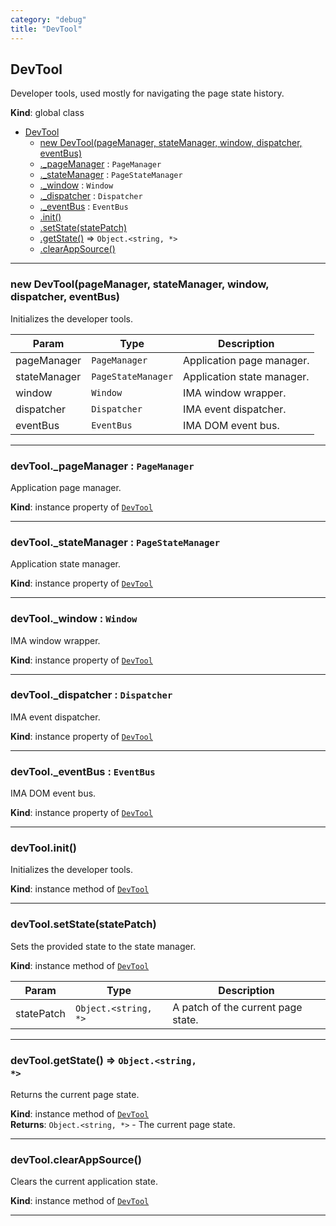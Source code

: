 ```yaml
---
category: "debug"
title: "DevTool"
---
```


## DevTool&nbsp;<a name="DevTool" href="https://github.com/seznam/IMA.js-core/tree/0.16.10/debug/DevTool.js#L26" target="_blank"><span class="icon"><i class="fas fa-external-link-alt fa-xs"></i></span></a>
Developer tools, used mostly for navigating the page state history.

**Kind**: global class  

* [DevTool](#DevTool)
    * [new DevTool(pageManager, stateManager, window, dispatcher, eventBus)](#new_DevTool_new)
    * [._pageManager](#DevTool+_pageManager) : <code>PageManager</code>
    * [._stateManager](#DevTool+_stateManager) : <code>PageStateManager</code>
    * [._window](#DevTool+_window) : <code>Window</code>
    * [._dispatcher](#DevTool+_dispatcher) : <code>Dispatcher</code>
    * [._eventBus](#DevTool+_eventBus) : <code>EventBus</code>
    * [.init()](#DevTool+init)
    * [.setState(statePatch)](#DevTool+setState)
    * [.getState()](#DevTool+getState) ⇒ <code>Object.&lt;string, \*&gt;</code>
    * [.clearAppSource()](#DevTool+clearAppSource)


* * *

### new DevTool(pageManager, stateManager, window, dispatcher, eventBus)&nbsp;<a name="new_DevTool_new"></a>
Initializes the developer tools.


| Param | Type | Description |
| --- | --- | --- |
| pageManager | <code>PageManager</code> | Application page manager. |
| stateManager | <code>PageStateManager</code> | Application state manager. |
| window | <code>Window</code> | IMA window wrapper. |
| dispatcher | <code>Dispatcher</code> | IMA event dispatcher. |
| eventBus | <code>EventBus</code> | IMA DOM event bus. |


* * *

### devTool.\_pageManager : <code>PageManager</code>&nbsp;<a name="DevTool+_pageManager" href="https://github.com/seznam/IMA.js-core/tree/0.16.10/debug/DevTool.js#L32" target="_blank"><span class="icon"><i class="fas fa-external-link-alt fa-xs"></i></span></a>
Application page manager.

**Kind**: instance property of [<code>DevTool</code>](#DevTool)  

* * *

### devTool.\_stateManager : <code>PageStateManager</code>&nbsp;<a name="DevTool+_stateManager" href="https://github.com/seznam/IMA.js-core/tree/0.16.10/debug/DevTool.js#L39" target="_blank"><span class="icon"><i class="fas fa-external-link-alt fa-xs"></i></span></a>
Application state manager.

**Kind**: instance property of [<code>DevTool</code>](#DevTool)  

* * *

### devTool.\_window : <code>Window</code>&nbsp;<a name="DevTool+_window" href="https://github.com/seznam/IMA.js-core/tree/0.16.10/debug/DevTool.js#L46" target="_blank"><span class="icon"><i class="fas fa-external-link-alt fa-xs"></i></span></a>
IMA window wrapper.

**Kind**: instance property of [<code>DevTool</code>](#DevTool)  

* * *

### devTool.\_dispatcher : <code>Dispatcher</code>&nbsp;<a name="DevTool+_dispatcher" href="https://github.com/seznam/IMA.js-core/tree/0.16.10/debug/DevTool.js#L53" target="_blank"><span class="icon"><i class="fas fa-external-link-alt fa-xs"></i></span></a>
IMA event dispatcher.

**Kind**: instance property of [<code>DevTool</code>](#DevTool)  

* * *

### devTool.\_eventBus : <code>EventBus</code>&nbsp;<a name="DevTool+_eventBus" href="https://github.com/seznam/IMA.js-core/tree/0.16.10/debug/DevTool.js#L60" target="_blank"><span class="icon"><i class="fas fa-external-link-alt fa-xs"></i></span></a>
IMA DOM event bus.

**Kind**: instance property of [<code>DevTool</code>](#DevTool)  

* * *

### devTool.init()&nbsp;<a name="DevTool+init" href="https://github.com/seznam/IMA.js-core/tree/0.16.10/debug/DevTool.js#L66" target="_blank"><span class="icon"><i class="fas fa-external-link-alt fa-xs"></i></span></a>
Initializes the developer tools.

**Kind**: instance method of [<code>DevTool</code>](#DevTool)  

* * *

### devTool.setState(statePatch)&nbsp;<a name="DevTool+setState" href="https://github.com/seznam/IMA.js-core/tree/0.16.10/debug/DevTool.js#L87" target="_blank"><span class="icon"><i class="fas fa-external-link-alt fa-xs"></i></span></a>
Sets the provided state to the state manager.

**Kind**: instance method of [<code>DevTool</code>](#DevTool)  

| Param | Type | Description |
| --- | --- | --- |
| statePatch | <code>Object.&lt;string, \*&gt;</code> | A patch of the current page state. |


* * *

### devTool.getState() ⇒ <code>Object.&lt;string, \*&gt;</code>&nbsp;<a name="DevTool+getState" href="https://github.com/seznam/IMA.js-core/tree/0.16.10/debug/DevTool.js#L96" target="_blank"><span class="icon"><i class="fas fa-external-link-alt fa-xs"></i></span></a>
Returns the current page state.

**Kind**: instance method of [<code>DevTool</code>](#DevTool)  
**Returns**: <code>Object.&lt;string, \*&gt;</code> - The current page state.  

* * *

### devTool.clearAppSource()&nbsp;<a name="DevTool+clearAppSource" href="https://github.com/seznam/IMA.js-core/tree/0.16.10/debug/DevTool.js#L103" target="_blank"><span class="icon"><i class="fas fa-external-link-alt fa-xs"></i></span></a>
Clears the current application state.

**Kind**: instance method of [<code>DevTool</code>](#DevTool)  

* * *

